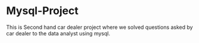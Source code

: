 # Mysql-Project
This is Second hand car dealer project where we solved questions asked by car dealer to the data analyst using mysql.
